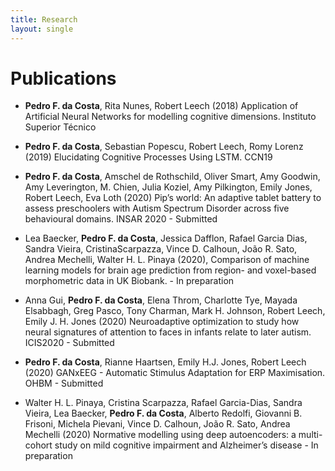 ```yaml
---
title: Research
layout: single
---
```


# Publications

* **Pedro F. da Costa**, Rita Nunes, Robert Leech (2018) Application of Artificial Neural Networks for modelling cognitive dimensions. Instituto Superior Técnico

* **Pedro F. da Costa**, Sebastian Popescu, Robert Leech, Romy Lorenz (2019) Elucidating Cognitive Processes Using LSTM. CCN19

* **Pedro F. da Costa**, Amschel de Rothschild, Oliver Smart, Amy Goodwin, Amy Leverington, M. Chien, Julia Koziel, Amy Pilkington, Emily Jones, Robert Leech, Eva Loth (2020) Pip’s world: An adaptive tablet battery to assess preschoolers with Autism Spectrum Disorder across five behavioural domains. INSAR 2020 - Submitted

* Lea Baecker, **Pedro F. da Costa**, Jessica Dafflon, Rafael Garcia Dias, Sandra Vieira, CristinaScarpazza, Vince D. Calhoun, João R. Sato, Andrea Mechelli, Walter H. L. Pinaya (2020), Comparison of machine learning models for brain age prediction from region- and voxel-based morphometric data in UK Biobank. - In preparation

* Anna Gui, **Pedro F. da Costa**, Elena Throm, Charlotte Tye, Mayada Elsabbagh, Greg Pasco, Tony Charman, Mark H. Johnson, Robert Leech, Emily J. H. Jones (2020) Neuroadaptive optimization to study how neural signatures of attention to faces in infants relate to later autism. ICIS2020 - Submitted

* **Pedro F. da Costa**, Rianne Haartsen, Emily H.J. Jones, Robert Leech (2020) GANxEEG - Automatic Stimulus Adaptation for ERP Maximisation. OHBM - Submitted

* Walter H. L. Pinaya, Cristina Scarpazza, Rafael Garcia-Dias, Sandra Vieira, Lea Baecker, **Pedro F. da Costa**, Alberto Redolfi, Giovanni B. Frisoni, Michela Pievani, Vince D. Calhoun, João R. Sato, Andrea Mechelli (2020) Normative modelling using deep autoencoders: a multi-cohort study on mild cognitive impairment and Alzheimer’s disease - In preparation


